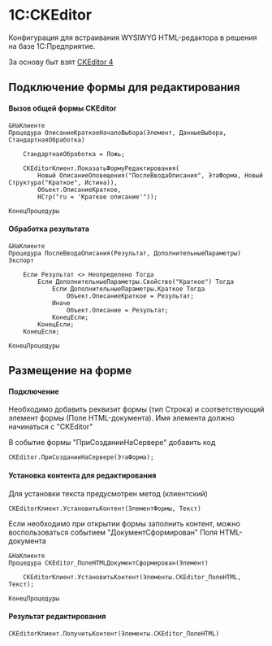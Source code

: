 # 1C:CKEditor

Конфигурация для встраивания WYSIWYG HTML-редактора в решения на базе 1С:Предприятие.

За основу быт взят [CKEditor 4](https://github.com/ckeditor/ckeditor4)

## Подключение формы для редактирования

#### Вызов общей формы CKEditor

``` 1С:Enterprise
&НаКлиенте
Процедура ОписаниеКраткоеНачалоВыбора(Элемент, ДанныеВыбора, СтандартнаяОбработка)
	
	СтандартнаяОбработка = Ложь;
	
	CKEditorКлиент.ПоказатьФормуРедактирования(
		Новый ОписаниеОповещения("ПослеВводаОписания", ЭтаФорма, Новый Структура("Краткое", Истина)),
		Объект.ОписаниеКраткое,
		НСтр("ru = 'Краткое описание'"));
	
КонецПроцедуры
```

#### Обработка результата

``` 1С:Enterprise
&НаКлиенте
Процедура ПослеВводаОписания(Результат, ДополнительныеПараметры) Экспорт
	
	Если Результат <> Неопределено Тогда
		Если ДополнительныеПараметры.Свойство("Краткое") Тогда
			Если ДополнительныеПараметры.Краткое Тогда
				Объект.ОписаниеКраткое = Результат;
			Иначе
				Объект.Описание = Результат;
			КонецЕсли;
		КонецЕсли;
	КонецЕсли;
	
КонецПроцедуры
```

## Размещение на форме

#### Подключение

Необходимо добавить реквизит формы (тип Строка) и соответствующий элемент формы (Поле HTML-документа). Имя элемента должно начинаться с "CKEditor"

В событие формы "ПриСозданииНаСервере" добавить код
``` 1С:Enterprise
CKEditor.ПриСозданииНаСервере(ЭтаФорма);
```

#### Установка контента для редактирования
Для установки текста предусмотрен метод (клиентский) 
``` 1С:Enterprise
CKEditorКлиент.УстановитьКонтент(ЭлементФормы, Текст)
```

Если необходимо при открытии формы заполнить контент, можно воспользоваться событием "ДокументСформирован" Поля HTML-документа 
``` 1С:Enterprise
&НаКлиенте
Процедура CKEditor_ПолеHTMLДокументСформирован(Элемент)
	
	CKEditorКлиент.УстановитьКонтент(Элементы.CKEditor_ПолеHTML, Текст);
	
КонецПроцедуры
```

#### Результат редактирования
``` 1С:Enterprise
CKEditorКлиент.ПолучитьКонтент(Элементы.CKEditor_ПолеHTML)
```


